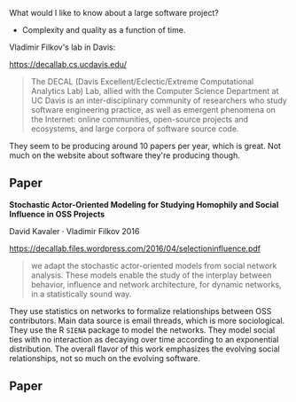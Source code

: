 
What would I like to know about a large software project?

- Complexity and quality as a function of time.


Vladimir Filkov's lab in Davis:

https://decallab.cs.ucdavis.edu/

> The DECAL (Davis Excellent/Eclectic/Extreme Computational Analytics Lab)
> Lab, allied with the Computer Science Department at UC Davis is an
> inter-disciplinary community of researchers who study software engineering
> practice, as well as emergent phenomena on the Internet: online
> communities, open-source projects and ecosystems, and large corpora of
> software source code.

They seem to be producing around 10 papers per year, which is great. Not
much on the website about software they're producing though.



## Paper

__Stochastic Actor-Oriented Modeling for Studying Homophily and Social
Influence in OSS Projects__

David Kavaler · Vladimir Filkov 2016

https://decallab.files.wordpress.com/2016/04/selectioninfluence.pdf

> we adapt the stochastic actor-oriented models from social network analysis.
> These models enable the study of the interplay between behavior, influence
> and network architecture, for dynamic networks, in a statistically sound
> way.

They use statistics on networks to formalize relationships between OSS
contributors. Main data source is email threads, which is more
sociological. They use the R `SIENA` package to model the networks. They
model social ties with no interaction as decaying over time according to an exponential distribution.
The overall flavor of this work emphasizes the evolving social
relationships, not so much on the evolving software.


## Paper


